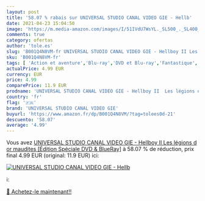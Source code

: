 ```yaml
---
layout: post
title: '58.07 % rabais sur UNIVERSAL STUDIO CANAL VIDEO GIE - Hellb'
date: 2021-04-23 15:04:50
image: 'https://m.media-amazon.com/images/I/51IVdU7WsYL._SL500_._SL400_.jpg'
comments: true
category: ofertas
author: 'tole.es'
slug: 'B001Q4N8VM-fr UNIVERSAL STUDIO CANAL VIDEO GIE - Hellboy II Les légions...'
sku: 'B001Q4N8VM-fr'
tags: [ 'Action et aventure','Blu-ray','DVD et Blu-ray','Fantastique','Featured Categories','Films','Horreur et épouvante','Science-fiction','universal studio canal video gie', ]
actualPrice: 4.99 EUR
currency: EUR
price: 4.99
comparePrice: 11.9 EUR
prodname: 'UNIVERSAL STUDIO CANAL VIDEO GIE - Hellboy II  Les légions d or maudites [Édition Spéciale DVD & BlueRay]'
country: 'fr'
flag: '🇫🇷'
brand: 'UNIVERSAL STUDIO CANAL VIDEO GIE'
buyurl: 'https://www.amazon.fr/dp/B001Q4N8VM/?tag=tolees0d-21'
descuento: '58.07'
average: '4.99'
---
```


Vous avez [UNIVERSAL STUDIO CANAL VIDEO GIE - Hellboy II  Les légions d or maudites [Édition Spéciale DVD & BlueRay]](https://www.amazon.fr/dp/B001Q4N8VM/?tag=tolees0d-21)  à  58.07 % de réduction, prix final  4.99 EUR (original: 11.9 EUR) ici:

[![UNIVERSAL STUDIO CANAL VIDEO GIE - Hellb](https://m.media-amazon.com/images/I/51IVdU7WsYL._SL500_._SL400_.jpg)](https://www.amazon.fr/dp/B001Q4N8VM/?tag=tolees0d-21)

ℹ️:


[🛒 Achetez-le maintenant!!](https://www.amazon.fr/dp/B001Q4N8VM/?tag=tolees0d-21)
